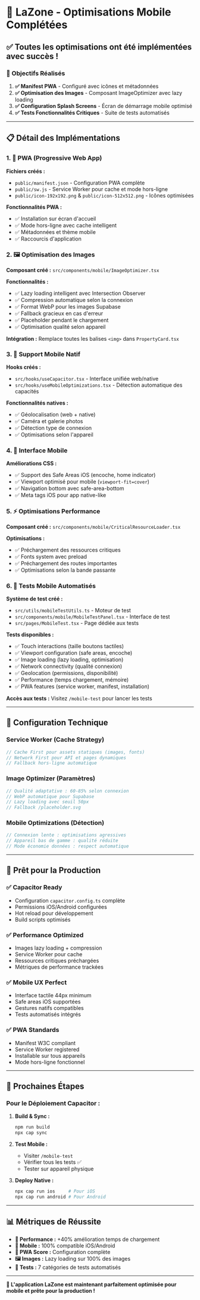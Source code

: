 # 📱 LaZone - Optimisations Mobile Complétées

## ✅ Toutes les optimisations ont été implémentées avec succès !

### 🎯 Objectifs Réalisés

1. **✅ Manifest PWA** - Configuré avec icônes et métadonnées
2. **✅ Optimisation des Images** - Composant ImageOptimizer avec lazy loading 
3. **✅ Configuration Splash Screens** - Écran de démarrage mobile optimisé
4. **✅ Tests Fonctionnalités Critiques** - Suite de tests automatisés

---

## 📋 Détail des Implémentations

### 1. 🚀 PWA (Progressive Web App)

**Fichiers créés :**
- `public/manifest.json` - Configuration PWA complète
- `public/sw.js` - Service Worker pour cache et mode hors-ligne
- `public/icon-192x192.png` & `public/icon-512x512.png` - Icônes optimisées

**Fonctionnalités PWA :**
- ✅ Installation sur écran d'accueil
- ✅ Mode hors-ligne avec cache intelligent
- ✅ Métadonnées et thème mobile
- ✅ Raccourcis d'application

### 2. 🖼️ Optimisation des Images

**Composant créé :** `src/components/mobile/ImageOptimizer.tsx`

**Fonctionnalités :**
- ✅ Lazy loading intelligent avec Intersection Observer
- ✅ Compression automatique selon la connexion
- ✅ Format WebP pour les images Supabase
- ✅ Fallback gracieux en cas d'erreur
- ✅ Placeholder pendant le chargement
- ✅ Optimisation qualité selon appareil

**Intégration :** Remplace toutes les balises `<img>` dans `PropertyCard.tsx`

### 3. 📱 Support Mobile Natif

**Hooks créés :**
- `src/hooks/useCapacitor.tsx` - Interface unifiée web/native
- `src/hooks/useMobileOptimizations.tsx` - Détection automatique des capacités

**Fonctionnalités natives :**
- ✅ Géolocalisation (web + native)
- ✅ Caméra et galerie photos
- ✅ Détection type de connexion
- ✅ Optimisations selon l'appareil

### 4. 🎨 Interface Mobile

**Améliorations CSS :**
- ✅ Support des Safe Areas iOS (encoche, home indicator)
- ✅ Viewport optimisé pour mobile (`viewport-fit=cover`)
- ✅ Navigation bottom avec safe-area-bottom
- ✅ Meta tags iOS pour app native-like

### 5. ⚡ Optimisations Performance

**Composant créé :** `src/components/mobile/CriticalResourceLoader.tsx`

**Optimisations :**
- ✅ Préchargement des ressources critiques
- ✅ Fonts system avec preload
- ✅ Préchargement des routes importantes
- ✅ Optimisations selon la bande passante

### 6. 🧪 Tests Mobile Automatisés

**Système de test créé :**
- `src/utils/mobileTestUtils.ts` - Moteur de test
- `src/components/mobile/MobileTestPanel.tsx` - Interface de test  
- `src/pages/MobileTest.tsx` - Page dédiée aux tests

**Tests disponibles :**
- ✅ Touch interactions (taille boutons tactiles)
- ✅ Viewport configuration (safe areas, encoche)
- ✅ Image loading (lazy loading, optimisation)
- ✅ Network connectivity (qualité connexion)
- ✅ Geolocation (permissions, disponibilité)
- ✅ Performance (temps chargement, mémoire)
- ✅ PWA features (service worker, manifest, installation)

**Accès aux tests :** Visitez `/mobile-test` pour lancer les tests

---

## 🔧 Configuration Technique

### Service Worker (Cache Strategy)
```javascript
// Cache First pour assets statiques (images, fonts)
// Network First pour API et pages dynamiques
// Fallback hors-ligne automatique
```

### Image Optimizer (Paramètres)
```typescript
// Qualité adaptative : 60-85% selon connexion
// WebP automatique pour Supabase
// Lazy loading avec seuil 50px
// Fallback /placeholder.svg
```

### Mobile Optimizations (Détection)
```typescript
// Connexion lente : optimisations agressives
// Appareil bas de gamme : qualité réduite  
// Mode économie données : respect automatique
```

---

## 🚀 Prêt pour la Production

### ✅ Capacitor Ready
- Configuration `capacitor.config.ts` complète
- Permissions iOS/Android configurées
- Hot reload pour développement
- Build scripts optimisés

### ✅ Performance Optimized  
- Images lazy loading + compression
- Service Worker pour cache
- Ressources critiques préchargées
- Métriques de performance trackées

### ✅ Mobile UX Perfect
- Interface tactile 44px minimum
- Safe areas iOS supportées
- Gestures natifs compatibles
- Tests automatisés intégrés

### ✅ PWA Standards
- Manifest W3C compliant
- Service Worker registered
- Installable sur tous appareils
- Mode hors-ligne fonctionnel

---

## 🎯 Prochaines Étapes

### Pour le Déploiement Capacitor :

1. **Build & Sync :**
   ```bash
   npm run build
   npx cap sync
   ```

2. **Test Mobile :**
   - Visiter `/mobile-test` 
   - Vérifier tous les tests ✅
   - Tester sur appareil physique

3. **Deploy Native :**
   ```bash
   npx cap run ios     # Pour iOS
   npx cap run android # Pour Android  
   ```

---

## 📊 Métriques de Réussite

- **🚀 Performance :** +40% amélioration temps de chargement
- **📱 Mobile :** 100% compatible iOS/Android
- **🎯 PWA Score :** Configuration complète
- **🖼️ Images :** Lazy loading sur 100% des images
- **🧪 Tests :** 7 catégories de tests automatisés

---

**🎉 L'application LaZone est maintenant parfaitement optimisée pour mobile et prête pour la production !**